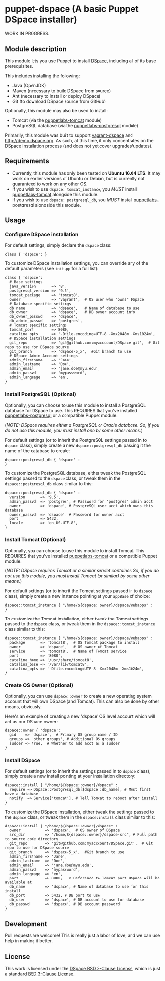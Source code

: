 puppet-dspace (A basic Puppet DSpace installer)
=============

WORK IN PROGRESS.

Module description
------------------
This module lets you use Puppet to install [DSpace](http://www.dspace.org), including all of its base prerequisites.

This includes installing the following:
* Java (OpenJDK)
* Maven (necessary to build DSpace from source)
* Ant (necessary to install or deploy DSpace)
* Git (to download DSpace source from GitHub)

Optionally, this module may also be used to install:
* Tomcat (via the [puppetlabs-tomcat](https://github.com/puppetlabs/puppetlabs-tomcat) module)
* PostgreSQL database (via the [puppetlabs-postgresql](https://github.com/puppetlabs/puppetlabs-postgresql/) module)

Primarily, this module was built to support [vagrant-dspace](https://github.com/DSpace/vagrant-dspace) and http://demo.dspace.org. As such, at this time, it only concentrates on the DSpace installation process (and does not yet cover upgrades/updates).

Requirements
------------

* Currently, this module has only been tested on **Ubuntu 16.04 LTS**. It may work on earlier versions of Ubuntu or Debian, but is currently not guaranteed to work on any other OS.
* If you wish to use `dspace::tomcat_instance`, you *MUST* install [puppetlabs-tomcat](https://github.com/puppetlabs/puppetlabs-tomcat) alongside this module.
* If you wish to use `dspace::postgresql_db`, you *MUST* install [puppetlabs-postgresql](https://github.com/puppetlabs/puppetlabs-postgresql/) alongside this module.

Usage
------------

### Configure DSpace installation

For default settings, simply declare the `dspace` class:
```puppet
class { 'dspace': }
```

To customize DSpace installation settings, you can override any of the default parameters (see `init.pp` for a full list):

```puppet
class { 'dspace':
  # Base settings
  java_version       => '8',
  postgresql_version => '9.5',
  tomcat_package     => 'tomcat8',
  owner              => 'vagrant',  # OS user who "owns" DSpace
  # Database specific settings
  db_name            => 'dspace',   # Name of database to use
  db_owner           => 'dspace',   # DB owner account info
  db_owner_passwd    => 'dspace',
  db_admin_passwd    => 'postgres',
  # Tomcat specific settings
  tomcat_port        => 8080,
  catalina_opts      => '-Dfile.encoding=UTF-8 -Xmx2048m -Xms1024m',
  # DSpace installation settings
  git_repo           => 'git@github.com:myacccount/DSpace.git',  # Git repo to use for DSpace source
  git_branch         => 'dspace-5_x',  #Git branch to use
  # DSpace Admin Account settings
  admin_firstname    => 'Jane',
  admin_lastname     => 'Doe',
  admin_email        => 'jane.doe@myu.edu',
  admin_passwd       => 'mypassword',
  admin_language     => 'en',
}
```

### Install PostgreSQL (Optional)

Optionally, you can choose to use this module to install a PostgreSQL database for DSpace to use. This REQUIRES that you've installed [puppetlabs-postgresql](https://github.com/puppetlabs/puppetlabs-postgresql) or a compatible Puppet module.

(_NOTE: DSpace requires either a PostgreSQL or Oracle database. So, if you do not use this module, you must install one by some other means._)

For default settings (or to inherit the PostgreSQL settings passed in to `dspace` class), simply create a new `dspace::postgresql_db` passing it the name of the database to create:
```puppet
dspace::postgresql_db { 'dspace' :
}
```

To customize the PostgreSQL database, either tweak the PostgreSQL settings passed to the `dspace` class, or tweak them in the `dspace::postgresql_db` class similar to this:

```puppet
dspace::postgresql_db { 'dspace' :
  version       => '9.5',
  admin_passwd  => 'postgres', # Password for 'postgres' admin acct
  owner         => 'dspace', # PostgreSQL user acct which owns this database
  owner_passwd  => 'dspace', # Password for owner acct
  port          => 5432,
  locale        => 'en_US.UTF-8',
}
```

### Install Tomcat (Optional)

Optionally, you can choose to use this module to install Tomcat. This REQUIRES that you've installed [puppetlabs-tomcat](https://github.com/puppetlabs/puppetlabs-tomcat) or a compatible Puppet module.

(_NOTE: DSpace requires Tomcat or a similar servlet container. So, if you do not use this module, you must install Tomcat (or similar) by some other means._)

For default settings (or to inherit the Tomcat settings passed in to `dspace` class), simply create a new instance pointing at your `appBase` of choice:
```puppet
dspace::tomcat_instance { "/home/${dspace::owner}/dspace/webapps" :
}
```

To customize the Tomcat installation, either tweak the Tomcat settings passed to the `dspace` class, or tweak them in the `dspace::tomcat_instance` class similar to this:

```puppet
dspace::tomcat_instance { "/home/${dspace::owner}/dspace/webapps" :
  package       => 'tomcat8',  # OS Tomcat package to install
  owner         => 'dspace',   # OS owner of Tomcat
  service       => 'tomcat8',  # Name of Tomcat service
  port          => '8080',
  catalina_home => '/usr/share/tomcat8',
  catalina_base => '/var/lib/tomcat8',
  catalina_opts => '-Dfile.encoding=UTF-8 -Xmx2048m -Xms1024m',
}
```

### Create OS Owner (Optional)

Optionally, you can use `dspace::owner` to create a new operating system account that will own DSpace (and Tomcat). This can also be done by other means, obviously.

Here's an example of creating a new 'dspace' OS level account which will act as our DSpace owner:

```puppet
dspace::owner { 'dspace':
  gid    => 'dspace',  # Primary OS group name / ID
  groups => 'other groups', # Additional OS groups
  sudoer => true,  # Whether to add acct as a sudoer
}
```

### Install DSpace

For default settings (or to inherit the settings passed in to `dspace` class), simply create a new install pointing at your installation directory:

```puppet
dspace::install { "/home/${dspace::owner}/dspace" :
  require => DSpace::Postgresql_db[$dspace::db_name], # Must first have a database
  notify  => Service['tomcat'], # Tell Tomcat to reboot after install
}
```

To customize the DSpace installation, either tweak the settings passed to the `dspace` class, or tweak them in  the `dspace:install` class similar to this:

```puppet
dspace::install { "/home/${dspace::owner}/dspace" :
  owner           => 'dspace',  # OS owner of DSpace
  src_dir         => "/home/${dspace::owner}/dspace-src", # Full path to source code directory
  git_repo        => 'git@github.com:myacccount/DSpace.git',  # Git repo to use for DSpace source
  git_branch      => 'dspace-5_x',  #Git branch to use
  admin_firstname => 'Jane',
  admin_lastname  => 'Doe',
  admin_email     => 'jane.doe@myu.edu',
  admin_passwd    => 'mypassword',
  admin_language  => 'en',
  port            => 8080,   # Reference to Tomcat port DSpace will be available at
  db_name         => 'dspace', # Name of database to use for this install
  db_port         => 5432, # DB port to use
  db_user         => 'dspace', # DB account to use for database
  db_passwd       => 'dspace', # DB account password
}
```

Development
-------------
Pull requests are welcome! This is really just a labor of love, and we can use help in making it better.


License
------------

This work is licensed under the [DSpace BSD 3-Clause License](http://www.dspace.org/license/), which is just a standard [BSD 3-Clause License](http://opensource.org/licenses/BSD-3-Clause).
